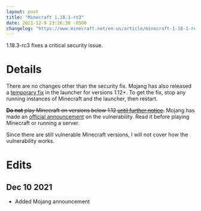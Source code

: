 ```yaml
---
layout: post
title: "Minecraft 1.18.1-rc3"
date: 2021-12-9 23:26:30 -0500
changelog: "https://www.minecraft.net/en-us/article/minecraft-1-18-1-release-candidate-1?3"
---
```


1.18.3-rc3 fixes a critical security issue.

# Details

There are no changes other than the security fix. Mojang has also released a [temporary fix](https://twitter.com/slicedlime/status/1469150993527017483) in the launcher for versions 1.12+. To get the fix, stop any running instances of Minecraft and the launcher, then restart.

~~**Do not** play Minecraft on versions below 1.12 [until further notice](https://twitter.com/slicedlime/status/1469150995842310144).~~ Mojang has made an [official announcement](https://www.minecraft.net/en-us/article/important-message--security-vulnerability-java-edition) on the vulnerability. Read it before playing Minecraft or running a server.

Since there are still vulnerable Minecraft versions, I will not cover how the vulnerability works.

# Edits

## Dec 10 2021

- Added Mojang announcement

